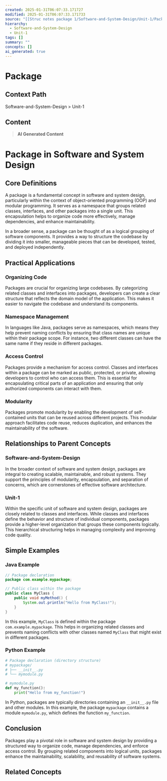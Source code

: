 ```yaml
---
created: 2025-01-31T06:07:33.171727
modified: 2025-01-31T06:07:33.171733
source: "[[Struc notes package 1/Software-and-System-Design/Unit-1/Package/Package]]"
hierarchy:
  - Software-and-System-Design
  - Unit-1
tags: []
summary: ""
concepts: []
ai_generated: true
---
```


# Package

## Context Path
Software-and-System-Design > Unit-1

## Content
> **AI Generated Content**
 # Package in Software and System Design

## Core Definitions

A package is a fundamental concept in software and system design, particularly within the context of object-oriented programming (OOP) and modular programming. It serves as a namespace that groups related classes, interfaces, and other packages into a single unit. This encapsulation helps to organize code more effectively, manage dependencies, and enhance maintainability.

In a broader sense, a package can be thought of as a logical grouping of software components. It provides a way to structure the codebase by dividing it into smaller, manageable pieces that can be developed, tested, and deployed independently.

## Practical Applications

### Organizing Code
Packages are crucial for organizing large codebases. By categorizing related classes and interfaces into packages, developers can create a clear structure that reflects the domain model of the application. This makes it easier to navigate the codebase and understand its components.

### Namespace Management
In languages like Java, packages serve as namespaces, which means they help prevent naming conflicts by ensuring that class names are unique within their package scope. For instance, two different classes can have the same name if they reside in different packages.

### Access Control
Packages provide a mechanism for access control. Classes and interfaces within a package can be marked as public, protected, or private, allowing developers to control who can access them. This is essential for encapsulating critical parts of an application and ensuring that only authorized components can interact with them.

### Modularity
Packages promote modularity by enabling the development of self-contained units that can be reused across different projects. This modular approach facilitates code reuse, reduces duplication, and enhances the maintainability of the software.

## Relationships to Parent Concepts

### Software-and-System-Design
In the broader context of software and system design, packages are integral to creating scalable, maintainable, and robust systems. They support the principles of modularity, encapsulation, and separation of concerns, which are cornerstones of effective software architecture.

### Unit-1
Within the specific unit of software and system design, packages are closely related to classes and interfaces. While classes and interfaces define the behavior and structure of individual components, packages provide a higher-level organization that groups these components logically. This hierarchical structuring helps in managing complexity and improving code quality.

## Simple Examples

### Java Example
```java
// Package declaration
package com.example.mypackage;

// Public class within the package
public class MyClass {
    public void myMethod() {
        System.out.println("Hello from MyClass!");
    }
}
```
In this example, `MyClass` is defined within the package `com.example.mypackage`. This helps in organizing related classes and prevents naming conflicts with other classes named `MyClass` that might exist in different packages.

### Python Example
```python
# Package declaration (directory structure)
# mypackage/
# ├── __init__.py
# └── mymodule.py

# mymodule.py
def my_function():
    print("Hello from my_function!")
```
In Python, packages are typically directories containing an `__init__.py` file and other modules. In this example, the package `mypackage` contains a module `mymodule.py`, which defines the function `my_function`.

## Conclusion
Packages play a pivotal role in software and system design by providing a structured way to organize code, manage dependencies, and enforce access control. By grouping related components into logical units, packages enhance the maintainability, scalability, and reusability of software systems.

## Related Concepts
